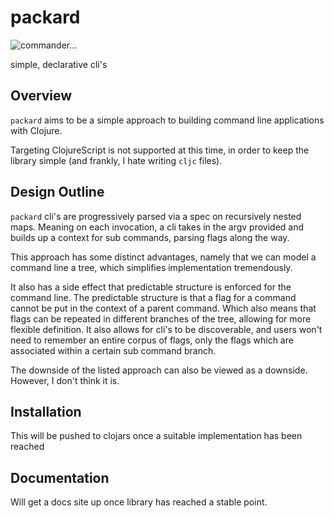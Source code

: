 # packard
<img src="https://y.yarn.co/5ecac47d-b771-463f-8c80-82fdc0e7c243_text.gif"
     style="margin: 0 auto;"
     alt="commander...">

simple, declarative cli's

## Overview
`packard` aims to be a simple approach to building command line applications
with Clojure.

Targeting ClojureScript is not supported at this time, in order to keep
the library simple (and frankly, I hate writing `cljc` files).


## Design Outline
`packard` cli's are progressively parsed via a spec on recursively nested maps.
Meaning on each invocation, a cli takes in the argv provided and builds up a context
for sub commands, parsing flags along the way.

This approach has some distinct advantages, namely that we can model a command
line a tree, which simplifies implementation tremendously.

It also has a side effect that predictable structure is enforced for the command line.
The predictable structure is that a flag for a command cannot be put in the context
of a parent command. Which also means that flags can be repeated in different
branches of the tree, allowing for more flexible definition. It also allows for
cli's to be discoverable, and users won't need to remember an entire corpus of
flags, only the flags which are associated within a certain sub command branch.

The downside of the listed approach can also be viewed as a downside. However,
I don't think it is.


## Installation
This will be pushed to clojars once a suitable implementation has been reached


## Documentation
Will get a docs site up once library has reached a stable point.
